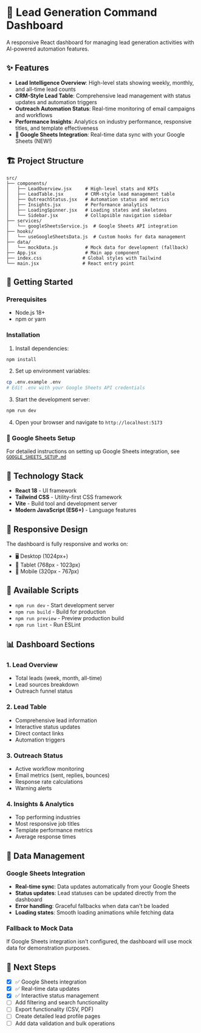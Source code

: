 # 🎯 Lead Generation Command Dashboard

A responsive React dashboard for managing lead generation activities with AI-powered automation features.

## ✨ Features

- **Lead Intelligence Overview**: High-level stats showing weekly, monthly, and all-time lead counts
- **CRM-Style Lead Table**: Comprehensive lead management with status updates and automation triggers
- **Outreach Automation Status**: Real-time monitoring of email campaigns and workflows
- **Performance Insights**: Analytics on industry performance, responsive titles, and template effectiveness
- **🚀 Google Sheets Integration**: Real-time data sync with your Google Sheets (NEW!)

## 🏗️ Project Structure

```
src/
├── components/
│   ├── LeadOverview.jsx     # High-level stats and KPIs
│   ├── LeadTable.jsx        # CRM-style lead management table
│   ├── OutreachStatus.jsx   # Automation status and metrics
│   ├── Insights.jsx         # Performance analytics
│   ├── LoadingSpinner.jsx   # Loading states and skeletons
│   └── Sidebar.jsx          # Collapsible navigation sidebar
├── services/
│   └── googleSheetsService.js  # Google Sheets API integration
├── hooks/
│   └── useGoogleSheetsData.js  # Custom hooks for data management
├── data/
│   └── mockData.js          # Mock data for development (fallback)
├── App.jsx                  # Main app component
├── index.css               # Global styles with Tailwind
└── main.jsx                # React entry point
```

## 🚀 Getting Started

### Prerequisites
- Node.js 18+ 
- npm or yarn

### Installation

1. Install dependencies:
```bash
npm install
```

2. Set up environment variables:
```bash
cp .env.example .env
# Edit .env with your Google Sheets API credentials
```

3. Start the development server:
```bash
npm run dev
```

4. Open your browser and navigate to `http://localhost:5173`

### 🔗 Google Sheets Setup

For detailed instructions on setting up Google Sheets integration, see [`GOOGLE_SHEETS_SETUP.md`](./GOOGLE_SHEETS_SETUP.md)

## 🎨 Technology Stack

- **React 18** - UI framework
- **Tailwind CSS** - Utility-first CSS framework
- **Vite** - Build tool and development server
- **Modern JavaScript (ES6+)** - Language features

## 📱 Responsive Design

The dashboard is fully responsive and works on:
- 🖥️ Desktop (1024px+)
- 📱 Tablet (768px - 1023px)
- 📱 Mobile (320px - 767px)

## 🔧 Available Scripts

- `npm run dev` - Start development server
- `npm run build` - Build for production
- `npm run preview` - Preview production build
- `npm run lint` - Run ESLint

## 📊 Dashboard Sections

### 1. Lead Overview
- Total leads (week, month, all-time)
- Lead sources breakdown
- Outreach funnel status

### 2. Lead Table
- Comprehensive lead information
- Interactive status updates
- Direct contact links
- Automation triggers

### 3. Outreach Status
- Active workflow monitoring
- Email metrics (sent, replies, bounces)
- Response rate calculations
- Warning alerts

### 4. Insights & Analytics
- Top performing industries
- Most responsive job titles
- Template performance metrics
- Average response times

## 🔄 Data Management

### Google Sheets Integration
- **Real-time sync**: Data updates automatically from your Google Sheets
- **Status updates**: Lead statuses can be updated directly from the dashboard
- **Error handling**: Graceful fallbacks when data can't be loaded
- **Loading states**: Smooth loading animations while fetching data

### Fallback to Mock Data
If Google Sheets integration isn't configured, the dashboard will use mock data for demonstration purposes.

## 🎯 Next Steps

- [x] ✅ Google Sheets integration
- [x] ✅ Real-time data updates  
- [x] ✅ Interactive status management
- [ ] Add filtering and search functionality
- [ ] Export functionality (CSV, PDF)
- [ ] Create detailed lead profile pages
- [ ] Add data validation and bulk operations 
